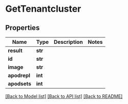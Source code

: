 # GetTenantcluster

## Properties
Name | Type | Description | Notes
------------ | ------------- | ------------- | -------------
**result** | **str** |  | 
**id** | **str** |  | 
**image** | **str** |  | 
**apodrepl** | **int** |  | 
**apodsets** | **int** |  | 

[[Back to Model list]](../README.md#documentation-for-models) [[Back to API list]](../README.md#documentation-for-api-endpoints) [[Back to README]](../README.md)

